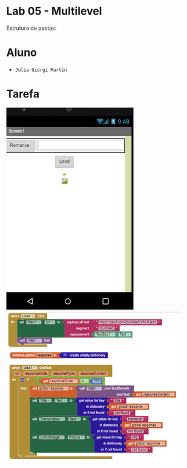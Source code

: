 # Lab 05 - Multilevel

Estrutura de pastas:

# Aluno

- `Julia Giorgi Martin`

# Tarefa

![Diagrama Eventos](images/aplicativo.png)
![Diagrama Eventos](images/blocks.png)
